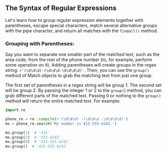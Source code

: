 ## The Syntax of Regular Expressions
Let's learn how to group regular expression elements together with parentheses, escape special characters, match several alternative groups with the pipe character, and return all matches with the `findall()` method.

### Grouping with Parentheses:
Say you want to separate one smaller part of the matched text, such as the area code, from the rest of the phone number (to, for example, perform some operation on it). Adding parentheses will create groups in the regex string: `r'(\d\d\d)-(\d\d\d-\d\d\d\d)'`. Then, you can use the `group()` method of Match objects to grab the matching text from just one group.  

The first set of parentheses in a regex string will be group 1. The second set will be group 2. By passing the integer 1 or 2 to the `group(`) method, you can grab different parts of the matched text. Passing 0 or nothing to the `group()` method will return the entire matched text. For example:
```python
import re

phone_re = re .compile(r'(\d\d\d) -(\d\d\d -\d\d\d\d)')
mo = phone_re.search('My number is 415-555-4242.')

mo.group(1)  # '415'
mo.group(2)  # '555-4242'
mo.group(0)  # '415-555-4242'
mo.group()  # '415-555-4242'
```
